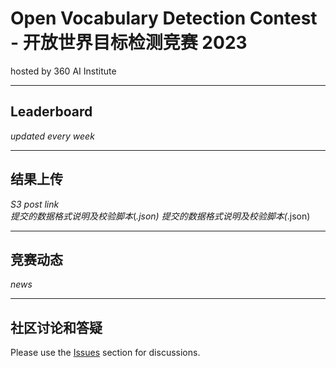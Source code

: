 
# Open Vocabulary Detection Contest - 开放世界目标检测竞赛 2023
hosted by 360 AI Institute

---
## Leaderboard
*updated every week*

---
## 结果上传
*S3 post link*     
*提交的数据格式说明及校验脚本*(*.json)
*提交的数据格式说明及校验脚本*(*.json)


---
## 竞赛动态
*news*

---
## 社区讨论和答疑
Please use the [Issues](https://github.com/360CVGroup/OVD_Contest/issues) section for discussions.
